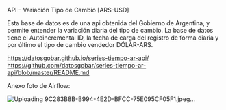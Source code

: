 API - Variación Tipo de Cambio [ARS-USD]

Esta base de datos es de una api obtenida del Gobierno de Argentina, y permite entender la variación diaria del tipo de cambio. 
La base de datos tiene el Autoincremental ID, la fecha de carga del registro de forma diaria y por último el tipo de cambio vendedor DÓLAR-ARS. 

https://datosgobar.github.io/series-tiempo-ar-api/
https://github.com/datosgobar/series-tiempo-ar-api/blob/master/README.md 

Anexo foto de Airflow:

![Uploading 9C283B8B-B994-4E2D-BFCC-75E095CF05F1.jpeg…]()
